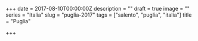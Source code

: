 +++
date = 2017-08-10T00:00:00Z
description = ""
draft = true
image = ""
series = "Italia"
slug = "puglia-2017"
tags = ["salento", "puglia", "italia"]
title = "Puglia"

+++

